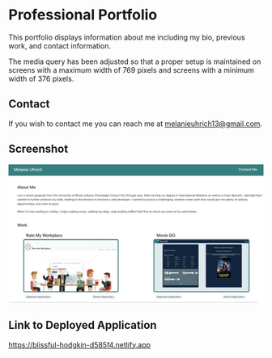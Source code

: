# Professional Portfolio

This portfolio displays information about me including my bio, previous work, and contact information. 

The media query has been adjusted so that a proper setup is maintained on screens with a maximum width of 769 pixels and screens with a minimum width of 376 pixels.

## Contact 

If you wish to contact me you can reach me at melanieuhrich13@gmail.com.

## Screenshot 

![screenshot](./portfolio//src/assets/portfolio.png)

## Link to Deployed Application 

https://blissful-hodgkin-d585f4.netlify.app

